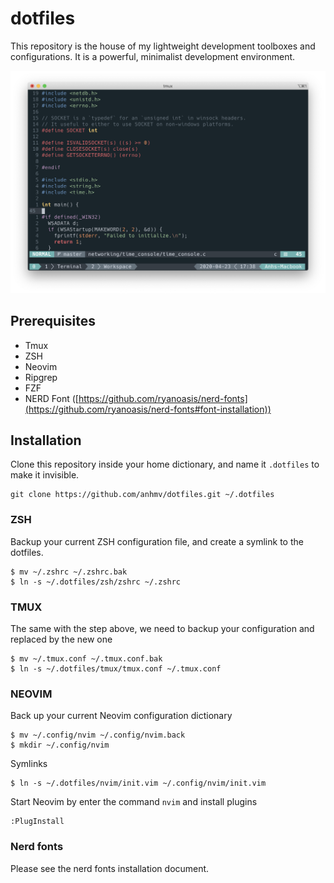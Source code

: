 # dotfiles

This repository is the house of my lightweight development toolboxes and configurations. It is a powerful, minimalist development environment.

<p align="center"> 
  <img src="./assets/screenshot.png">
</p>

## Prerequisites

- Tmux
- ZSH
- Neovim
- Ripgrep
- FZF
- NERD Font ([https://github.com/ryanoasis/nerd-fonts](https://github.com/ryanoasis/nerd-fonts#font-installation))

## Installation

Clone this repository inside your home dictionary, and name it `.dotfiles` to make it invisible.

    git clone https://github.com/anhmv/dotfiles.git ~/.dotfiles

### ZSH

Backup your current ZSH configuration file, and create a symlink to the dotfiles.

    $ mv ~/.zshrc ~/.zshrc.bak
    $ ln -s ~/.dotfiles/zsh/zshrc ~/.zshrc

### TMUX

The same with the step above, we need to backup your configuration and replaced by the new one

    $ mv ~/.tmux.conf ~/.tmux.conf.bak
    $ ln -s ~/.dotfiles/tmux/tmux.conf ~/.tmux.conf

### NEOVIM

Back up your current Neovim configuration dictionary

    $ mv ~/.config/nvim ~/.config/nvim.back
    $ mkdir ~/.config/nvim

Symlinks

    $ ln -s ~/.dotfiles/nvim/init.vim ~/.config/nvim/init.vim

Start Neovim by enter the command `nvim` and install plugins

    :PlugInstall

### Nerd fonts

Please see the nerd fonts installation document.
